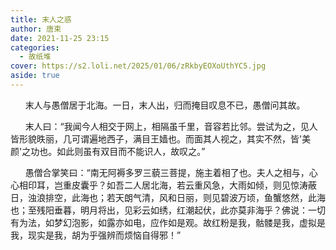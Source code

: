 ```yaml
---
title: 末人之惑
author: 唐束
date: 2021-11-25 23:15
categories: 
  - 故纸堆
cover: https://s2.loli.net/2025/01/06/zRkbyEOXoUthYC5.jpg
aside: true
---
```

&nbsp;&nbsp;&nbsp;&nbsp;&nbsp;&nbsp;末人与愚僧居于北海。一日，末人出，归而掩目叹息不已，愚僧问其故。

&nbsp;&nbsp;&nbsp;&nbsp;&nbsp;&nbsp;末人曰：“我闻今人相交于网上，相隔虽千里，音容若比邻。尝试为之，见人皆形貌昳丽，几可谓遍地西子，满目王嫱也。而面其人视之，其实不然，皆'美颜'之功也。如此则虽有双目而不能识人，故叹之。”

&nbsp;&nbsp;&nbsp;&nbsp;&nbsp;&nbsp;愚僧合掌笑曰：“南无阿褥多罗三藐三菩提，施主着相了也。夫人之相与，心心相印耳，岂重皮囊乎？如吾二人居北海，若云重风急，大雨如倾，则见惊涛蔽日，浊浪排空，此海也；若天朗气清，风和日丽，则见碧波万顷，鱼蟹悠然，此海也；至残阳垂暮，明月将出，见彩云如绣，红潮起伏，此亦莫非海乎？佛说：一切有为法，如梦幻泡影，如露亦如电，应作如是观。故红粉是我，骷髅是我，虚拟是我，现实是我，胡为乎强辨而烦恼自得邪！”